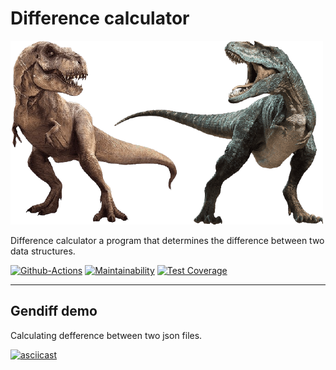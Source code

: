 # Difference calculator

![tiranozavr](https://github.com/alex-ismailov/git-imgs/blob/master/tiranozavr-left-right-without-bg-500x294.png)

Difference calculator a program that determines the difference between two data structures.

[![Github-Actions](https://github.com/alex-ismailov/frontend-project-lvl2/workflows/hexlet-check/badge.svg)](https://github.com/alex-ismailov/frontend-project-lvl2/actions) [![Maintainability](https://api.codeclimate.com/v1/badges/82fcb720295747438972/maintainability)](https://codeclimate.com/github/alex-ismailov/frontend-project-lvl2/maintainability) [![Test Coverage](https://api.codeclimate.com/v1/badges/82fcb720295747438972/test_coverage)](https://codeclimate.com/github/alex-ismailov/frontend-project-lvl2/test_coverage)

---

## Gendiff demo
Calculating defference between two json files.

[![asciicast](https://asciinema.org/a/Ycds6IxHVaS66s2omJjWtJtj5.svg)](https://asciinema.org/a/Ycds6IxHVaS66s2omJjWtJtj5)

